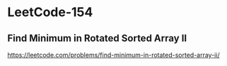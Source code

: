 # LeetCode-154
## Find Minimum in Rotated Sorted Array II
https://leetcode.com/problems/find-minimum-in-rotated-sorted-array-ii/
